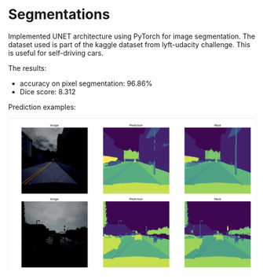 # Segmentations

Implemented UNET architecture using PyTorch for image segmentation.
The dataset used is part of the kaggle dataset from lyft-udacity challenge. This is useful for self-driving cars.

The results:

- accuracy on pixel segmentation: 96.86%
- Dice score: 8.312

Prediction examples:


![alt text](https://github.com/Una865/Segmentations/blob/main/img2.png)

